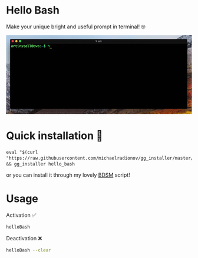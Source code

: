 # Hello Bash
Make your unique bright and useful prompt in terminal! 🤓

![](/assets/hello-bash.gif)

# Quick installation 💾
```shell
eval "$(curl "https://raw.githubusercontent.com/michaelradionov/gg_installer/master/gg_installer.sh")" && gg_installer hello_bash
```
or you can install it through my lovely [BDSM](https://github.com/michaelradionov/bdsm) script!

# Usage

Activation ✅
```sh
helloBash
```

Deactivation ❌
```sh
helloBash --clear
```
